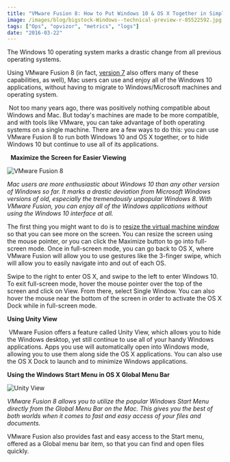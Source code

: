 ```yaml
---
title: "VMware Fusion 8: How to Put Windows 10 & OS X Together in Simple Harmony"
image: /images/blog/bigstock-Windows--technical-preview-r-85522592.jpg
tags: ["Ops", "opvizor", "metrics", "logs"]
date: "2016-03-22"
---
```


The Windows 10 operating system marks a drastic change from all previous operating systems. 

Using VMware Fusion 8 (in fact, [version 7](http://blogs.vmware.com/teamfusion/2015/07/discover-windows-10-on-fusion.html) also offers many of these capabilities, as well), Mac users can use and enjoy all of the Windows 10 applications, without having to migrate to Windows/Microsoft machines and operating system. 

 Not too many years ago, there was positively nothing compatible about Windows and Mac. But today's machines are made to be more compatible, and with tools like VMware, you can take advantage of both operating systems on a single machine. There are a few ways to do this: you can use VMware Fusion 8 to run both Windows 10 and OS X together, or to hide Windows 10 but continue to use all of its applications. 

  **Maximize the Screen for Easier Viewing**

![VMware Fusion 8](/images/blog/bigstock-Windows--technical-preview-r-85522592.jpg)

_Mac users are more enthusiastic about Windows 10 than any other version of Windows so far. It marks a drastic deviation from Microsoft Windows versions of old, especially the tremendously unpopular Windows 8. With VMware Fusion, you can enjoy all of the Windows applications without using the Windows 10 interface at all._ 

The first thing you might want to do is to [resize the virtual machine window](http://www.groovypost.com/howto/windows-10-vmware-fusion-8-tips/) so that you can see more on the screen. You can resize the screen using the mouse pointer, or you can click the Maximize button to go into full-screen mode. Once in full-screen mode, you can go back to OS X, where VMware Fusion will allow you to use gestures like the 3-finger swipe, which will allow you to easily navigate into and out of each OS. 

Swipe to the right to enter OS X, and swipe to the left to enter Windows 10. To exit full-screen mode, hover the mouse pointer over the top of the screen and click on View. From there, select Single Window. You can also hover the mouse near the bottom of the screen in order to activate the OS X Dock while in full-screen mode. 

**Using Unity View** 

 VMware Fusion offers a feature called Unity View, which allows you to hide the Windows desktop, yet still continue to use all of your handy Windows applications. Apps you use will automatically open into Windows mode, allowing you to use them along side the OS X applications. You can also use the OS X Dock to launch and to minimize Windows applications. 

**Using the Windows Start Menu in OS X Global Menu Bar**

![Unity View](/images/blog/bigstock-Facebook-App-On-The-Apple-Ipho-95499020.jpg)

_VMware Fusion 8 allows you to utilize the popular Windows Start Menu directly from the Global Menu Bar on the Mac. This gives you the best of both worlds when it comes to fast and easy access of your files and documents._ 

VMware Fusion also provides fast and easy access to the Start menu, offered as a Global menu bar item, so that you can find and open files quickly.
